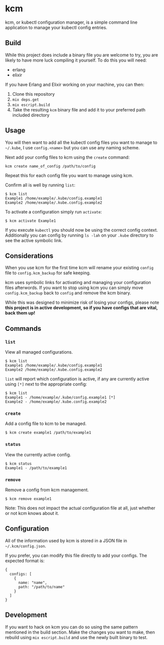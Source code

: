 # kcm

kcm, or kubectl configuration manager, is a simple command line application to manage your kubectl config entries.

## Build

While this project does include a binary file you are welcome to try, you are likely to have more luck compiling it yourself. To do this you will need:

* erlang
* elixir

If you have Erlang and Elixir working on your machine, you can then:

1. Clone this repository
2. `mix deps.get`
3. `mix escript.build`
4. Take the resulting `kcm` binary file and add it to your preferred path included directory

## Usage

You will then want to add all the kubectl config files you want to manage to `~/.kube`, I use `config.<name>` but you can use any naming scheme.

Next add your config files to kcm using the `create` command:

```
kcm create name_of_config /path/to/config
```

Repeat this for each config file you want to manage using kcm.

Confirm all is well by running `list`:

```
$ kcm list
Example1 /home/example/.kube/config.example1
Example2 /home/example/.kube.config.example2
```

To activate a configuration simply run `activate`:

```
$ kcm activate Example1
```

If you execute `kubectl` you should now be using the correct config context. Additionally you can config by running `ls -lah` on your `.kube` directory to see the active symbolic link.

## Considerations

When you use kcm for the first time kcm will rename your existing `config` file to `config.kcm_backup` for safe keeping. 

kcm uses symbolic links for activating and managing your configuration files afterwords. If you want to stop using kcm you can simply move `config.kcm_backup` back to `config` and remove the kcm binary.

While this was designed to minimize risk of losing your configs, please note **this project is in active development, so if you have configs that are vital, back them up!** 

## Commands

### `list`

View all managed configurations.

```
$ kcm list
Example1 /home/example/.kube/config.example1
Example2 /home/example/.kube.config.example2
```

`list` will report which configuration is active, if any are currently active using `[*]` next to the appropriate config:

```
$ kcm list
Example1 - /home/example/.kube/config.example1 [*]
Example2 - /home/example/.kube.config.example2
```

### `create`

Add a config file to kcm to be managed.

```
$ kcm create example1 /path/to/example1
```

### `status`

View the currently active config.

```
$ kcm status
Example1 - /path/to/example1
```

### `remove`

Remove a config from kcm management.

```
$ kcm remove example1
```

Note: This does not impact the actual configuration file at all, just whether or not kcm knows about it.

## Configuration

All of the information used by kcm is stored in a JSON file in `~/.kcm/config.json`.

If you prefer, you can modify this file directly to add your configs. The expected format is:

```
{
  configs: [
    {
      name: "name",
      path: "/path/to/name"
    }
  ]
}
```

## Development

If you want to hack on kcm you can do so using the same pattern mentioned in the build section. Make the changes you want to make, then rebuild using `mix escript.build` and use the newly built binary to test.




